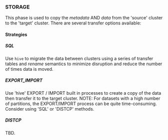 ### STORAGE

This phase is used to copy the _metadata_ AND _data_ from the 'source' cluster to the 'target' cluster.  There are several transfer options available:

#### Strategies

##### SQL
Use `hive` to migrate the data between clusters using a series of transfer tables and _rename_ semantics to minimize disruption and reduce the number of times data is moved.

##### EXPORT_IMPORT
Use 'hive' EXPORT / IMPORT built in processes to create a copy of the data then transfer it to the target cluster.  NOTE: For datasets with a high number of partitions, the EXPORT/IMPORT process can be quite time-consuming.  Consider using 'SQL' or 'DISTCP' methods.

##### DISTCP
TBD.
